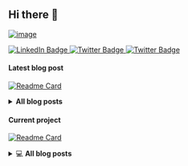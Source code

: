 ## Hi there :wave: 

[![image](https://user-images.githubusercontent.com/53796824/206881453-828ccd7b-1558-4d3d-8a75-0c2830e4de70.png)](https://bressler.xyz)



<div id="badges">
  <a href="https://www.linkedin.com/in/michaelbressler/">
    <img src="https://img.shields.io/badge/-white?style=for-the-badge&logo=linkedin&logoColor=lightgrey" alt="LinkedIn Badge"/>
  </a>
  <a href="https://twitter.com/mibressler">
    <img src="https://img.shields.io/badge/-white?style=for-the-badge&logo=twitter&logoColor=lightgrey" alt="Twitter Badge"/>
  </a>
  <a href="https://twitter.com/mibressler">
    <img src="https://img.shields.io/badge/-white?style=for-the-badge&logo=medium&logoColor=lightgrey" alt="Twitter Badge"/>
  </a>
</div>

####  Latest blog post
[![Readme Card](https://github-readme-stats.vercel.app/api/pin/?username=mibressler&repo=uegr)](https://addendum.blog)

<details>
    <summary><b>All blog posts</b></summary><br/>

[![Readme Card](https://github-readme-stats.vercel.app/api/pin/?username=mibressler&repo=uegr)](https://github.com/anuraghazra/github-readme-stats)
[![Readme Card](https://github-readme-stats.vercel.app/api/pin/?username=mibressler&repo=uegr)](https://github.com/anuraghazra/github-readme-stats)
  
</details>

####  Current project
[![Readme Card](https://github-readme-stats.vercel.app/api/pin/?username=mibressler&repo=uegr)](https://github.com/anuraghazra/github-readme-stats)



  
<details>
    <summary>&#128187 <b>All blog posts</b></summary><br/>

<!--START_SECTION:activity-->
1. 🗣 Commented on [#11](https://github.com/web3phl/bio/issues/11) in [web3phl/bio](https://github.com/web3phl/bio)
2. ❗️ Closed issue [#2](https://github.com/web3phl/bio/issues/2) in [web3phl/bio](https://github.com/web3phl/bio)
3. 🗣 Commented on [#2](https://github.com/web3phl/bio/issues/2) in [web3phl/bio](https://github.com/web3phl/bio)
4. 🎉 Merged PR [#16](https://github.com/web3phl/bio/pull/16) in [web3phl/bio](https://github.com/web3phl/bio)
5. 🗣 Commented on [#397](https://github.com/thirdweb-dev/docs/issues/397) in [thirdweb-dev/docs](https://github.com/thirdweb-dev/docs)
<!--END_SECTION:activity-->

</details>
